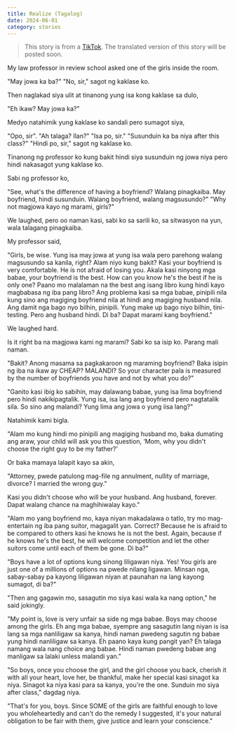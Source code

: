 ```yaml
---
title: Realize (Tagalog)
date: 2024-06-01
category: stories
---
```


> This story is from a [TikTok](https://www.tiktok.com/@_sun_flowerssss/photo/7374223139640773893?is_from_webapp=1&sender_device=pc&web_id=7375529809030972929). The translated version of this story will be posted soon.

My law professor in review school asked one of the girls inside the room.

"May jowa ka ba?"
"No, sir," sagot ng kaklase ko.

Then naglakad siya ulit at tinanong yung isa kong kaklase sa dulo,

"Eh ikaw? May jowa ka?"

Medyo natahimik yung kaklase ko sandali pero sumagot siya,

"Opo, sir".
"Ah talaga? Ilan?"
"Isa po, sir."
"Susunduin ka ba niya after this class?"
"Hindi po, sir," sagot ng kaklase ko.

Tinanong ng professor ko kung bakit hindi siya susunduin ng jowa niya pero hindi nakasagot yung kaklase ko.

Sabi ng professor ko,

"See, what's the difference of having a boyfriend? Walang pinagkaiba. May boyfriend, hindi susunduin. Walang boyfriend, walang magsusundo?"
"Why not magjowa kayo ng marami, girls?"

We laughed, pero oo naman kasi, sabi ko sa sarili ko, sa sitwasyon na yun, wala talagang pinagkaiba.

My professor said,

"Girls, be wise. Yung isa may jowa at yung isa wala pero parehong walang magsusundo sa kanila, right? Alam niyo kung bakit? Kasi your boyfriend is very comfortable. He is not afraid of losing you. Akala kasi ninyong mga babae, your boyfriend is the best. How can you know he's the best if he is only one? Paano mo malalaman na the best ang isang libro kung hindi kayo magbabasa ng iba pang libro? Ang problema kasi sa mga babae, pinipili nila kung sino ang magiging boyfriend nila at hindi ang magiging husband nila. Ang damit nga bago nyo bilhin, pinipili. Yung make up bago niyo bilhin, tini-testing. Pero ang husband hindi. Di ba? Dapat marami kang boyfriend."

We laughed hard.

Is it right ba na magjowa kami ng marami? Sabi ko sa isip ko. Parang mali naman.

"Bakit? Anong masama sa pagkakaroon ng maraming boyfriend? Baka isipin ng iba na ikaw ay CHEAP? MALANDI? So your character pala is measured by the number of boyfriends you have and not by what you do?"

"Ganito kasi ibig ko sabihin, may dalawang babae, yung isa lima boyfriend pero hindi nakikipagtalik. Yung isa, isa lang ang boyfriend pero nagtatalik sila. So sino ang malandi? Yung lima ang jowa o yung iisa lang?"

Natahimik kami bigla.

"Alam mo kung hindi mo pinipili ang magiging husband mo, baka dumating ang araw, your child will ask you this question, ‘Mom, why you didn't choose the right guy to be my father?’

Or baka mamaya lalapit kayo sa akin,

"Attorney, pwede patulong mag-file ng annulment, nullity of marriage, divorce? I married the wrong guy."

Kasi you didn't choose who will be your husband. Ang husband, forever. Dapat walang chance na maghihiwalay kayo."

"Alam mo yang boyfriend mo, kaya niyan makadalawa o tatlo, try mo mag-entertain ng iba pang suitor, magagalit yan. Correct? Because he is afraid to be compared to others kasi he knows he is not the best. Again, because if he knows he's the best, he will welcome competition and let the other suitors come until each of them be gone. Di ba?"

"Boys have a lot of options kung sinong liligawan niya. Yes! You girls are just one of a millions of options na pwede nilang ligawan. Minsan nga, sabay-sabay pa kayong liligawan niyan at paunahan na lang kayong sumagot, di ba?"

"Then ang gagawin mo, sasagutin mo siya kasi wala ka nang option," he said jokingly.

"My point is, love is very unfair sa side ng mga babae. Boys may choose among the girls. Eh ang mga babae, syempre ang sasagutin lang niyan is isa lang sa mga nanliligaw sa kanya, hindi naman pwedeng sagutin ng babae yung hindi nanliligaw sa kanya. Eh paano kaya kung pangit yan? Eh talaga namang wala nang choice ang babae. Hindi naman pwedeng babae ang manligaw sa lalaki unless malandi yan."

"So boys, once you choose the girl, and the girl choose you back, cherish it with all your heart, love her, be thankful, make her special kasi sinagot ka niya. Sinagot ka niya kasi para sa kanya, you're the one. Sunduin mo siya after class," dagdag niya.

"That's for you, boys. Since SOME of the girls are faithful enough to love you wholeheartedly and can't do the remedy I suggested, it's your natural obligation to be fair with them, give justice and learn your conscience."